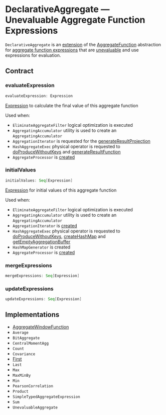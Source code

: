 # DeclarativeAggregate &mdash; Unevaluable Aggregate Function Expressions

`DeclarativeAggregate` is an [extension](#contract) of the [AggregateFunction](AggregateFunction.md) abstraction for [aggregate function expressions](#implementations) that are [unevaluable](Unevaluable.md) and use expressions for evaluation.

## Contract

### <span id="evaluateExpression"> evaluateExpression

```scala
evaluateExpression: Expression
```

[Expression](Expression.md) to calculate the final value of this aggregate function

Used when:

* `EliminateAggregateFilter` logical optimization is executed
* `AggregatingAccumulator` utility is used to create an `AggregatingAccumulator`
* `AggregationIterator` is requested for the [generateResultProjection](../physical-operators/AggregationIterator.md#generateResultProjection)
* `HashAggregateExec` physical operator is requested to [doProduceWithoutKeys](../physical-operators/HashAggregateExec.md#doProduceWithoutKeys) and [generateResultFunction](../physical-operators/HashAggregateExec.md#generateResultFunction)
* `AggregateProcessor` is [created](../window-functions/AggregateProcessor.md#apply)

### <span id="initialValues"> initialValues

```scala
initialValues: Seq[Expression]
```

[Expression](Expression.md) for initial values of this aggregate function

Used when:

* `EliminateAggregateFilter` logical optimization is executed
* `AggregatingAccumulator` utility is used to create an `AggregatingAccumulator`
* `AggregationIterator` is [created](../physical-operators/AggregationIterator.md#expressionAggInitialProjection)
* `HashAggregateExec` physical operator is requested to [doProduceWithoutKeys](../physical-operators/HashAggregateExec.md#doProduceWithoutKeys), [createHashMap](../physical-operators/HashAggregateExec.md#createHashMap) and [getEmptyAggregationBuffer](../physical-operators/HashAggregateExec.md#getEmptyAggregationBuffer)
* `HashMapGenerator` is created
* `AggregateProcessor` is [created](../window-functions/AggregateProcessor.md#apply)

### <span id="mergeExpressions"> mergeExpressions

```scala
mergeExpressions: Seq[Expression]
```

### <span id="updateExpressions"> updateExpressions

```scala
updateExpressions: Seq[Expression]
```

## Implementations

* [AggregateWindowFunction](AggregateWindowFunction.md)
* `Average`
* `BitAggregate`
* `CentralMomentAgg`
* `Count`
* `Covariance`
* [First](First.md)
* `Last`
* `Max`
* `MaxMinBy`
* `Min`
* `PearsonCorrelation`
* `Product`
* `SimpleTypedAggregateExpression`
* `Sum`
* `UnevaluableAggregate`
